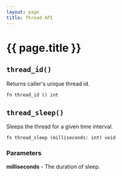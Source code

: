 ```yaml
---
layout: page
title: Thread API
---
```


# {{ page.title }}

## `thread_id()`
Returns caller's unique thread id.

```the
fn thread_id () int
```

## `thread_sleep()`
Sleeps the thread for a given time interval.

```the
fn thread_sleep (milliseconds: int) void
```

### Parameters
**milliseconds** - The duration of sleep.
